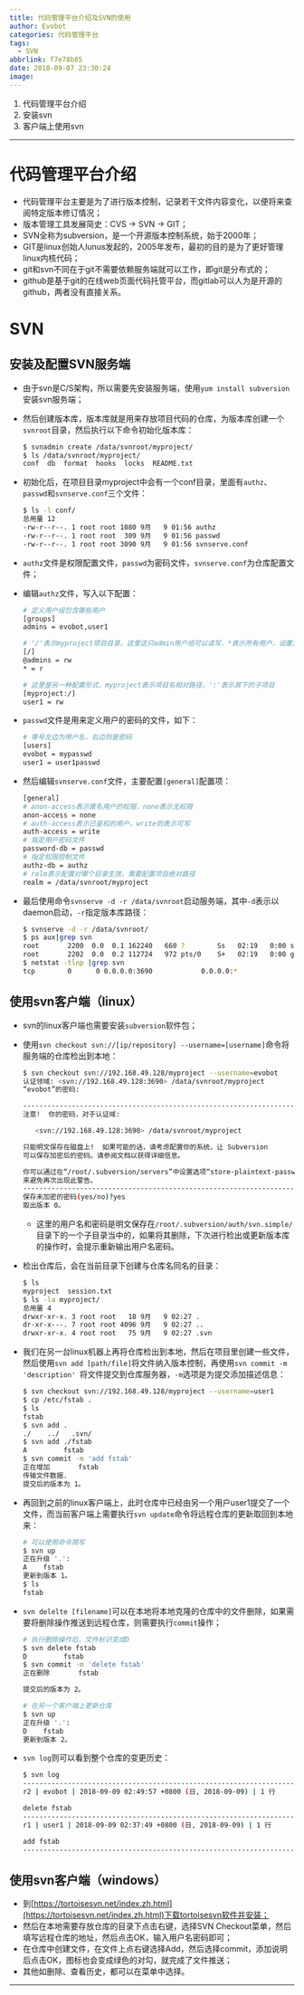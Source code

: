 ```yaml
---
title: 代码管理平台介绍及SVN的使用
author: Evobot
categories: 代码管理平台
tags:
  - SVN
abbrlink: f7e78b85
date: 2018-09-07 23:30:24
image:
---
```


1. 代码管理平台介绍
2.  安装svn
3. 客户端上使用svn

<!--more-->

---

# 代码管理平台介绍

- 代码管理平台主要是为了进行版本控制，记录若干文件内容变化，以便将来查阅特定版本修订情况；
- 版本管理工具发展简史：CVS -> SVN -> GIT；
- SVN全称为subversion，是一个开源版本控制系统，始于2000年；
- GIT是linux创始人lunus发起的，2005年发布，最初的目的是为了更好管理linux内核代码；
- git和svn不同在于git不需要依赖服务端就可以工作，即git是分布式的；
- github是基于git的在线web页面代码托管平台，而gitlab可以人为是开源的github，两者没有直接关系。

# SVN

## 安装及配置SVN服务端

- 由于svn是C/S架构，所以需要先安装服务端，使用`yum install subversion`安装svn服务端；

- 然后创建版本库，版本库就是用来存放项目代码的仓库，为版本库创建一个`svnroot`目录，然后执行以下命令初始化版本库：

  ```bash
  $ svnadmin create /data/svnroot/myproject/
  $ ls /data/svnroot/myproject/
  conf  db  format  hooks  locks  README.txt
  
  ```

- 初始化后，在项目目录myproject中会有一个conf目录，里面有`authz`、`passwd`和`svnserve.conf`三个文件：

  ```bash
  $ ls -l conf/
  总用量 12
  -rw-r--r--. 1 root root 1080 9月   9 01:56 authz
  -rw-r--r--. 1 root root  309 9月   9 01:56 passwd
  -rw-r--r--. 1 root root 3090 9月   9 01:56 svnserve.conf
  ```

- `authz`文件是权限配置文件，`passwd`为密码文件，`svnserve.conf`为仓库配置文件；

- 编辑`authz`文件，写入以下配置：

  ```bash
  # 定义用户组包含哪些用户
  [groups]
  admins = evobot,user1
  
  # '/'表示myproject项目目录，这里这只admin用户组可以读写，*表示所有用户，设置为只读权限
  [/]
  @admins = rw
  * = r
  
  # 这里是另一种配置形式，myproject表示项目名相对路径，':'表示其下的子项目
  [myproject:/]
  user1 = rw
  ```

- `passwd`文件是用来定义用户的密码的文件，如下：

  ```bash
  # 等号左边为用户名，右边则是密码
  [users]
  evobot = mypasswd
  user1 = user1passwd
  
  ```

- 然后编辑`svnserve.conf`文件，主要配置`[general]`配置项：

  ```bash
  [general]
  # anon-access表示匿名用户的权限，none表示无权限
  anon-access = none
  # auth-access表示已鉴权的用户，write则表示可写
  auth-access = write
  # 指定用户密码文件
  password-db = passwd
  # 指定权限控制文件
  authz-db = authz
  # relm表示配置对哪个目录生效，需要配置项目绝对路径
  realm = /data/svnroot/myproject
  
  ```

- 最后使用命令`svnserve -d -r /data/svnroot`启动服务端，其中`-d`表示以daemon启动，`-r`指定版本库路径：

  ```bash
  $ svnserve -d -r /data/svnroot/
  $ ps aux|grep svn
  root       2200  0.0  0.1 162240   660 ?        Ss   02:19   0:00 svnserve -d -r /data/svnroot/
  root       2202  0.0  0.2 112724   972 pts/0    S+   02:19   0:00 grep --color=auto svn
  $ netstat -tlnp |grep svn
  tcp        0      0 0.0.0.0:3690            0.0.0.0:*               LISTEN      2200/svnserve  
  ```

## 使用svn客户端（linux）

- svn的linux客户端也需要安装`subversion`软件包；

- 使用`svn checkout svn://[ip/repository] --username=[username]`命令将服务端的仓库检出到本地：

  ```bash
  $ svn checkout svn://192.168.49.128/myproject --username=evobot
  认证领域: <svn://192.168.49.128:3690> /data/svnroot/myproject
  “evobot”的密码: 
  
  -----------------------------------------------------------------------
  注意!  你的密码，对于认证域:
  
     <svn://192.168.49.128:3690> /data/svnroot/myproject
  
  只能明文保存在磁盘上!  如果可能的话，请考虑配置你的系统，让 Subversion
  可以保存加密后的密码。请参阅文档以获得详细信息。
  
  你可以通过在“/root/.subversion/servers”中设置选项“store-plaintext-passwords”为“yes”或“no”，
  来避免再次出现此警告。
  -----------------------------------------------------------------------
  保存未加密的密码(yes/no)?yes
  取出版本 0。
  
  ```

  - 这里的用户名和密码是明文保存在`/root/.subversion/auth/svn.simple/`目录下的一个子目录当中的，如果将其删除，下次进行检出或更新版本库的操作时，会提示重新输出用户名密码。

- 检出仓库后，会在当前目录下创建与仓库名同名的目录：

  ```bash
  $ ls
  myproject  session.txt
  $ ls -la myproject/
  总用量 4
  drwxr-xr-x. 3 root root   18 9月   9 02:27 .
  dr-xr-x---. 7 root root 4096 9月   9 02:27 ..
  drwxr-xr-x. 4 root root   75 9月   9 02:27 .svn
  
  ```

- 我们在另一台linux机器上再将仓库检出到本地，然后在项目里创建一些文件，然后使用`svn add [path/file]`将文件纳入版本控制，再使用`svn commit -m 'description' `将文件提交到仓库服务器，`-m`选项是为提交添加描述信息：

  ```bash
  $ svn checkout svn://192.168.49.128/myproject --username=user1
  $ cp /etc/fstab .
  $ ls
  fstab
  $ svn add .
  ./    ../   .svn/ 
  $ svn add ./fstab 
  A         fstab
  $ svn commit -m 'add fstab'
  正在增加       fstab
  传输文件数据.
  提交后的版本为 1。
  
  ```

- 再回到之前的linux客户端上，此时仓库中已经由另一个用户user1提交了一个文件，而当前客户端上需要执行`svn update`命令将远程仓库的更新取回到本地来：

  ```bash
  # 可以使用命令简写
  $ svn up
  正在升级 '.':
  A    fstab
  更新到版本 1。
  $ ls
  fstab
  
  ```

- `svn delelte [filename]`可以在本地将本地克隆的仓库中的文件删除，如果需要将删除操作推送到远程仓库，则需要执行`commit`操作；

  ```bash
  # 执行删除操作后，文件标识变成D
  $ svn delete fstab 
  D         fstab
  $ svn commit -m 'delete fstab'
  正在删除       fstab
  
  提交后的版本为 2。
  
  # 在另一个客户端上更新仓库
  $ svn up
  正在升级 '.':
  D    fstab
  更新到版本 2。
  
  ```

- `svn log`则可以看到整个仓库的变更历史：

  ```bash
  $ svn log
  ------------------------------------------------------------------------
  r2 | evobot | 2018-09-09 02:49:57 +0800 (日, 2018-09-09) | 1 行
  
  delete fstab
  ------------------------------------------------------------------------
  r1 | user1 | 2018-09-09 02:37:49 +0800 (日, 2018-09-09) | 1 行
  
  add fstab
  ------------------------------------------------------------------------
  
  ```

## 使用svn客户端（windows）

- 到[https://tortoisesvn.net/index.zh.html](https://tortoisesvn.net/index.zh.html)下载tortoisesvn软件并安装；
- 然后在本地需要存放仓库的目录下点击右键，选择SVN Checkout菜单，然后填写远程仓库的地址，然后点击OK，输入用户名密码即可；
- 在仓库中创建文件，在文件上点右键选择Add，然后选择commit，添加说明后点击OK，图标也会变成绿色的对勾，就完成了文件推送；
- 其他如删除、查看历史，都可以在菜单中选择。

---